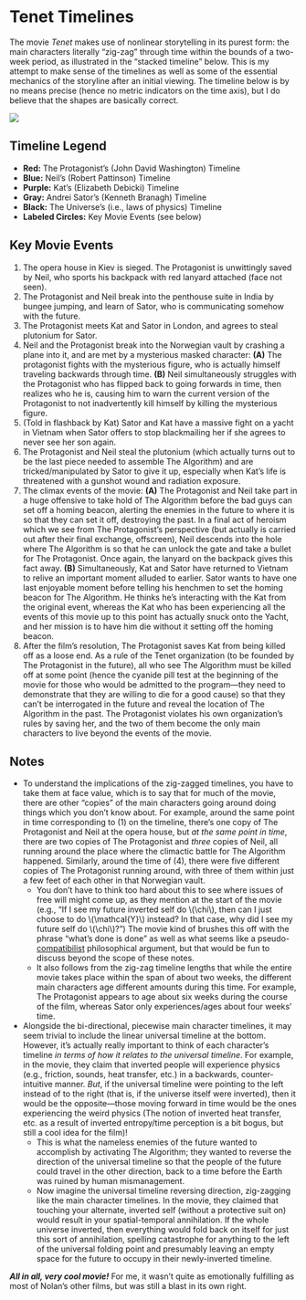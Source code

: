 # Tenet Timelines

The movie *Tenet* makes use of nonlinear storytelling in its purest form: the main characters literally “zig-zag” through time within the bounds of a two-week period, as illustrated in the “stacked timeline” below. This is my attempt to make sense of the timelines as well as some of the essential mechanics of the storyline after an initial viewing. The timeline below is by no means precise (hence no metric indicators on the time axis), but I do believe that the shapes are basically correct.

<img src="../img/tenet-timelines.svg" style="display: block; margin-left: auto; margin-right: auto;">

## Timeline Legend

  * **Red:** The Protagonist’s (John David Washington) Timeline
  * **Blue:** Neil’s (Robert Pattinson) Timeline
  * **Purple:** Kat’s (Elizabeth Debicki) Timeline
  * **Gray:** Andrei Sator’s (Kenneth Branagh) Timeline
  * **Black:** The Universe’s (i.e., laws of physics) Timeline
  * **Labeled Circles:** Key Movie Events (see below)

## Key Movie Events

  1. The opera house in Kiev is sieged. The Protagonist is unwittingly saved by Neil, who sports his backpack with red lanyard attached (face not seen).
  2. The Protagonist and Neil break into the penthouse suite in India by bungee jumping, and learn of Sator, who is communicating somehow with the future.
  3. The Protagonist meets Kat and Sator in London, and agrees to steal plutonium for Sator.
  4. Neil and the Protagonist break into the Norwegian vault by crashing a plane into it, and are met by a mysterious masked character: **(A)** The protagonist fights with the mysterious figure, who is actually himself traveling backwards through time. **(B)** Neil simultaneously struggles with the Protagonist who has flipped back to going forwards in time, then realizes who he is, causing him to warn the current version of the Protagonist to not inadvertently kill himself by killing the mysterious figure.
  5. (Told in flashback by Kat) Sator and Kat have a massive fight on a yacht in Vietnam when Sator offers to stop blackmailing her if she agrees to never see her son again.
  6. The Protagonist and Neil steal the plutonium (which actually turns out to be the last piece needed to assemble The Algorithm) and are tricked/manipulated by Sator to give it up, especially when Kat’s life is threatened with a gunshot wound and radiation exposure.
  7. The climax events of the movie: **(A)** The Protagonist and Neil take part in a huge offensive to take hold of The Algorithm before the bad guys can set off a homing beacon, alerting the enemies in the future to where it is so that they can set it off, destroying the past. In a final act of heroism which we see from The Protagonist’s perspective (but actually is carried out after their final exchange, offscreen), Neil descends into the hole where The Algorithm is so that he can unlock the gate and take a bullet for The Protagonist. Once again, the lanyard on the backpack gives this fact away. **(B)** Simultaneously, Kat and Sator have returned to Vietnam to relive an important moment alluded to earlier. Sator wants to have one last enjoyable moment before telling his henchmen to set the homing beacon for The Algorithm. He thinks he’s interacting with the Kat from the original event, whereas the Kat who has been experiencing all the events of this movie up to this point has actually snuck onto the Yacht, and her mission is to have him die without it setting off the homing beacon.
  8. After the film’s resolution, The Protagonist saves Kat from being killed off as a loose end. As a rule of the Tenet organization (to be founded by The Protagonist in the future), all who see The Algorithm must be killed off at some point (hence the cyanide pill test at the beginning of the movie for those who would be admitted to the program—they need to demonstrate that they are willing to die for a good cause) so that they can’t be interrogated in the future and reveal the location of The Algorithm in the past. The Protagonist violates his own organization’s rules by saving her, and the two of them become the only main characters to live beyond the events of the movie.

## Notes

  * To understand the implications of the zig-zagged timelines, you have to take them at face value, which is to say that for much of the movie, there are other “copies” of the main characters going around doing things which you don’t know about. For example, around the same point in time corresponding to (1) on the timeline, there’s one copy of The Protagonist and Neil at the opera house, but *at the same point in time*, there are two copies of The Protagonist and *three* copies of Neil, all running around the place where the climactic battle for The Algorithm happened. Similarly, around the time of (4), there were five different copies of The Protagonist running around, with three of them within just a few feet of each other in that Norwegian vault.
    * You don’t have to think too hard about this to see where issues of free will might come up, as they mention at the start of the movie (e.g., “If I see my future inverted self do \\(\chi\\), then can I just choose to do \\(\mathcal{Y}\\) instead? In that case, why did I see my future self do \\(\chi\\)?”) The movie kind of brushes this off with the phrase “what’s done is done” as well as what seems like a pseudo-[compatibilist](https://plato.stanford.edu/entries/compatibilism/) philosophical argument, but that would be fun to discuss beyond the scope of these notes.
    * It also follows from the zig-zag timeline lengths that while the entire movie takes place within the span of about two weeks, the different main characters age different amounts during this time. For example, The Protagonist appears to age about six weeks during the course of the film, whereas Sator only experiences/ages about four weeks’ time.
  * Alongside the bi-directional, piecewise main character timelines, it may seem trivial to include the linear universal timeline at the bottom. However, it’s actually really important to think of each character’s timeline *in terms of how it relates to the universal timeline*. For example, in the movie, they claim that inverted people will experience physics (e.g., friction, sounds, heat transfer, etc.) in a backwards, counter-intuitive manner. *But*, if the universal timeline were pointing to the left instead of to the right (that is, if the universe itself were inverted), then it would be the opposite—those moving forward in time would be the ones experiencing the weird physics (The notion of inverted heat transfer, etc. as a result of inverted entropy/time perception is a bit bogus, but still a cool idea for the film)! 
    * This is what the nameless enemies of the future wanted to accomplish by activating The Algorithm; they wanted to reverse the direction of the universal timeline so that the people of the future could travel in the other direction, back to a time before the Earth was ruined by human mismanagement. 
    * Now imagine the universal timeline reversing direction, zig-zagging like the main character timelines. In the movie, they claimed that touching your alternate, inverted self (without a protective suit on) would result in your spatial-temporal annihilation. If the whole universe inverted, then everything would fold back on itself for just this sort of annihilation, spelling catastrophe for anything to the left of the universal folding point and presumably leaving an empty space for the future to occupy in their newly-inverted timeline.

***All in all, very cool movie!*** For me, it wasn’t quite as emotionally fulfilling as most of Nolan’s other films, but was still a blast in its own right.
